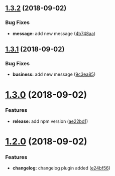 ## [1.3.2](https://github.com/robertohuertasm/semantic/compare/v1.3.1...v1.3.2) (2018-09-02)


### Bug Fixes

* **message:** add new message ([4b748aa](https://github.com/robertohuertasm/semantic/commit/4b748aa))

## [1.3.1](https://github.com/robertohuertasm/semantic/compare/v1.3.0...v1.3.1) (2018-09-02)


### Bug Fixes

* **business:** add new message ([9c3ea85](https://github.com/robertohuertasm/semantic/commit/9c3ea85))

# [1.3.0](https://github.com/robertohuertasm/semantic/compare/v1.2.0...v1.3.0) (2018-09-02)


### Features

* **release:** add npm version ([ae22bd1](https://github.com/robertohuertasm/semantic/commit/ae22bd1))

# [1.2.0](https://github.com/robertohuertasm/semantic/compare/v1.1.0...v1.2.0) (2018-09-02)


### Features

* **changelog:** changelog plugin added ([e24bf56](https://github.com/robertohuertasm/semantic/commit/e24bf56))
